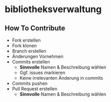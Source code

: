 # bibliotheksverwaltung

## How To Contribute

- Fork erstellen
- Fork klonen
- Branch erstellen
- Änderungen Vornehmen
- Commits erstellen
  - **Sinnvolle** Namen & Beschreibung wählen
  - Ggf. issues markieren
  - Keine irrelevanten Änderung in commits
- Commits pushen
- Pull Request erstellen
  - **Sinnvolle** Namen & Beschreibung wählen

